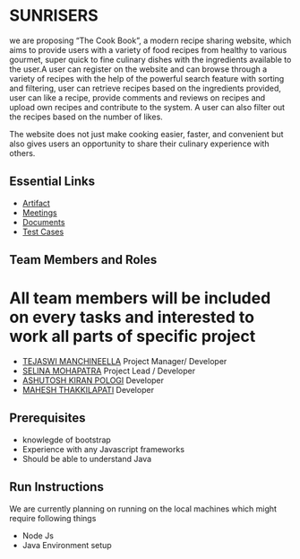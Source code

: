 # SUNRISERS

we are proposing “The Cook Book”, a modern recipe sharing website, which aims to provide users with a variety of food recipes from healthy to various gourmet, super quick to fine culinary dishes with the ingredients available to the user.A user can register on the website and can browse through a variety of recipes with the help of the powerful search feature with sorting and filtering, user can retrieve recipes based on the ingredients provided, user can like a recipe, provide comments and reviews on recipes and upload own recipes and contribute to the system. A user can also filter out the recipes based on the number of likes. 

The website does not just make cooking easier, faster, and convenient but also gives users an opportunity to share their culinary experience with others.

## Essential Links
* [Artifact](https://github.com/manchint/GVSU-CIS641-sunrisers_base/tree/master/artifacts)
* [Meetings](https://github.com/manchint/GVSU-CIS641-sunrisers_base/tree/master/meetings)
* [Documents](https://github.com/manchint/GVSU-CIS641-sunrisers_base/tree/master/docs)
* [Test Cases](https://docs.google.com/spreadsheets/d/1-KVzSljaQIR3rlwRSOCFy5D9pP0jH9YzYIdnmdjHJbM/edit#gid=0)


## Team Members and Roles

# All team members will be included on every tasks and interested to work all parts of specific project

* [TEJASWI MANCHINEELLA](https://github.com/manchint/CIS641-HW2-manchineella) Project Manager/ Developer
* [SELINA MOHAPATRA](https://github.com/SelinaMohapatra/CIS641-HW2-Mohapatra) Project Lead / Developer
* [ASHUTOSH KIRAN POLOGI](https://github.com/ashutoast7/CIS641-HW2-pologia) Developer
* [MAHESH THAKKILAPATI](https://github.com/thakkilm/CIS641-HW2-THAKKILAPATI)  Developer

## Prerequisites

* knowlegde of bootstrap
* Experience with any Javascript frameworks
* Should be able to understand Java

## Run Instructions

We are currently planning on running on the local machines which might require following things

* Node Js
* Java Environment setup
